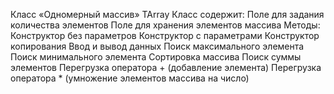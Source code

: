   Класс «Одномерный массив» TArray
 Класс содержит:
  Поле для задания количества элементов
  Поле для хранения элементов массива
 Методы:
  Конструктор без параметров
  Конструктор с параметрами
  Конструктор копирования
  Ввод и вывод данных
  Поиск максимального элемента
  Поиск минимального элемента
  Сортировка массива
  Поиск суммы элементов
  Перегрузка оператора + (добавление элемента)
  Перегрузка оператора * (умножение элементов массива на число)